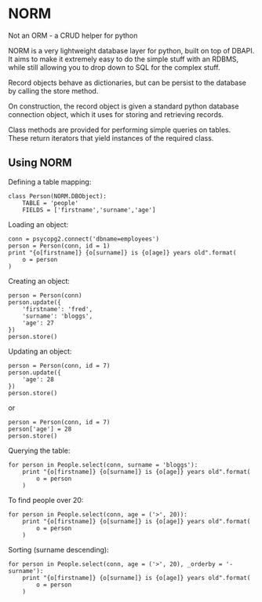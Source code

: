 NORM
====

Not an ORM - a CRUD helper for python

NORM is a very lightweight database layer for python, built on top of 
DBAPI.  It aims to make it extremely easy to do the simple stuff with
an RDBMS, while still allowing you to drop down to SQL for the complex
stuff.

Record objects behave as dictionaries, but can be persist to the 
database by calling the store method.

On construction, the record object is given a standard python database
connection object, which it uses for storing and retrieving records.

Class methods are provided for performing simple queries on tables.  
These return iterators that yield instances of the required class.

Using NORM
----------

Defining a table mapping:

    class Person(NORM.DBObject):
		TABLE = 'people'
		FIELDS = ['firstname','surname','age']


Loading an object:

	conn = psycopg2.connect('dbname=employees')
	person = Person(conn, id = 1)
	print "{o[firstname]} {o[surname]} is {o[age]} years old".format(
		o = person
	)

Creating an object:

	person = Person(conn)
	person.update({
		'firstname': 'fred',
		'surname': 'bloggs',
		'age': 27
	})
	person.store()


Updating an object:

	person = Person(conn, id = 7)
	person.update({
		'age': 28
	})
	person.store()

or
	
	person = Person(conn, id = 7)
	person['age'] = 28
	person.store()


Querying the table:

	for person in People.select(conn, surname = 'bloggs'):
		print "{o[firstname]} {o[surname]} is {o[age]} years old".format(
			o = person
		)

To find people over 20:

	for person in People.select(conn, age = ('>', 20)):
		print "{o[firstname]} {o[surname]} is {o[age]} years old".format(
			o = person
		)

Sorting (surname descending):

	for person in People.select(conn, age = ('>', 20), _orderby = '-surname'):
		print "{o[firstname]} {o[surname]} is {o[age]} years old".format(
			o = person
		)


